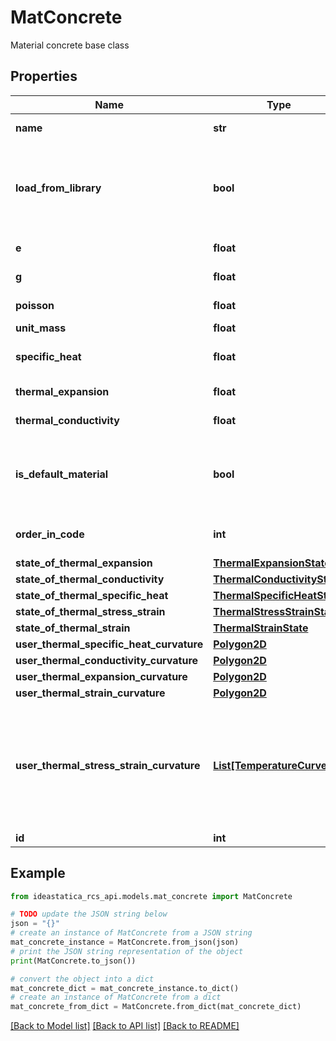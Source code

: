 # MatConcrete

Material concrete base class

## Properties

Name | Type | Description | Notes
------------ | ------------- | ------------- | -------------
**name** | **str** | Name of material | [optional] 
**load_from_library** | **bool** | Load from library - try override properties from library find material by name | [optional] 
**e** | **float** | Young&#39;s modulus | [optional] 
**g** | **float** | Shear modulus | [optional] 
**poisson** | **float** | Poisson&#39;s ratio | [optional] 
**unit_mass** | **float** | Unit weight | [optional] 
**specific_heat** | **float** | Specific heat capacity | [optional] 
**thermal_expansion** | **float** | Thermal expansion | [optional] 
**thermal_conductivity** | **float** | Thermal conductivity | [optional] 
**is_default_material** | **bool** | True if material is default material from the code | [optional] 
**order_in_code** | **int** | Order of this material in the code | [optional] 
**state_of_thermal_expansion** | [**ThermalExpansionState**](ThermalExpansionState.md) |  | [optional] 
**state_of_thermal_conductivity** | [**ThermalConductivityState**](ThermalConductivityState.md) |  | [optional] 
**state_of_thermal_specific_heat** | [**ThermalSpecificHeatState**](ThermalSpecificHeatState.md) |  | [optional] 
**state_of_thermal_stress_strain** | [**ThermalStressStrainState**](ThermalStressStrainState.md) |  | [optional] 
**state_of_thermal_strain** | [**ThermalStrainState**](ThermalStrainState.md) |  | [optional] 
**user_thermal_specific_heat_curvature** | [**Polygon2D**](Polygon2D.md) |  | [optional] 
**user_thermal_conductivity_curvature** | [**Polygon2D**](Polygon2D.md) |  | [optional] 
**user_thermal_expansion_curvature** | [**Polygon2D**](Polygon2D.md) |  | [optional] 
**user_thermal_strain_curvature** | [**Polygon2D**](Polygon2D.md) |  | [optional] 
**user_thermal_stress_strain_curvature** | [**List[TemperatureCurve2D]**](TemperatureCurve2D.md) | User-defined curvature for thermal stress,strain { Temperature &#x3D; Θ[K], {x &#x3D; ε[-], y &#x3D; σ[Pa]}} | [optional] 
**id** | **int** | Element Id | [optional] 

## Example

```python
from ideastatica_rcs_api.models.mat_concrete import MatConcrete

# TODO update the JSON string below
json = "{}"
# create an instance of MatConcrete from a JSON string
mat_concrete_instance = MatConcrete.from_json(json)
# print the JSON string representation of the object
print(MatConcrete.to_json())

# convert the object into a dict
mat_concrete_dict = mat_concrete_instance.to_dict()
# create an instance of MatConcrete from a dict
mat_concrete_from_dict = MatConcrete.from_dict(mat_concrete_dict)
```
[[Back to Model list]](../README.md#documentation-for-models) [[Back to API list]](../README.md#documentation-for-api-endpoints) [[Back to README]](../README.md)



